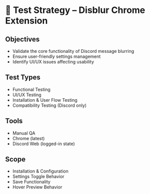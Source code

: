 # 🧪 Test Strategy – Disblur Chrome Extension

## Objectives
- Validate the core functionality of Discord message blurring
- Ensure user-friendly settings management
- Identify UI/UX issues affecting usability

## Test Types
- Functional Testing
- UI/UX Testing
- Installation & User Flow Testing
- Compatibility Testing (Discord only)

## Tools
- Manual QA
- Chrome (latest)
- Discord Web (logged-in state)

## Scope
- Installation & Configuration
- Settings Toggle Behavior
- Save Functionality
- Hover Preview Behavior
